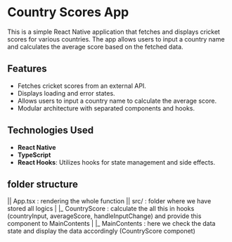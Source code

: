 # Country Scores App

This is a simple React Native application that fetches and displays cricket scores for various countries. The app allows users to input a country name and calculates the average score based on the fetched data.

## Features

- Fetches cricket scores from an external API.
- Displays loading and error states.
- Allows users to input a country name to calculate the average score.
- Modular architecture with separated components and hooks.

## Technologies Used

- **React Native**
- **TypeScript**
- **React Hooks**: Utilizes hooks for state management and side effects.

## folder structure

|| App.tsx : rendering the whole function
|| src/ : folder where we have stored all logics
|
|_ CountryScore : calculate the all this in hooks (countryInput, averageScore, handleInputChange) and provide this component to MainContents
|
|_ MainContents : here we check the data state and display the data accordingly (CountryScore componet)
